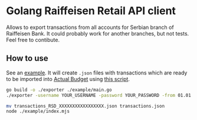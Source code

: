 # Golang Raiffeisen Retail API client

Allows to export transactions from all accounts for Serbian branch of Raiffeisen Bank.
It could probably work for another branches, but not tests. Feel free to contibute.

## How to use

See an [example](/example/main.go). It will create `.json` files with transactions which are ready to be imported into
[Actual Budget](https://actualbudget.org) using [this script](/example/index.mjs).

```bash
go build -o ./exporter ./example/main.go
./exporter -username YOUR_USERNAME -password YOUR_PASSWORD -from 01.01.2024 # optionally use -to 
```

```bash
mv transactions_RSD_XXXXXXXXXXXXXXXXX.json transactions.json
node ./example/index.mjs
```
